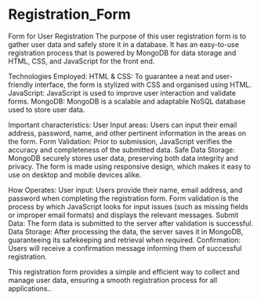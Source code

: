 # Registration_Form
Form for User Registration
The purpose of this user registration form is to gather user data and safely store it in a database. It has an easy-to-use registration process that is powered by MongoDB for data storage and HTML, CSS, and JavaScript for the front end.

Technologies Employed:
HTML & CSS: To guarantee a neat and user-friendly interface, the form is stylized with CSS and organised using HTML.
JavaScript: JavaScript is used to improve user interaction and validate forms.
MongoDB: MongoDB is a scalable and adaptable NoSQL database used to store user data.

Important characteristics:
User Input areas: Users can input their email address, password, name, and other pertinent information in the areas on the form.
Form Validation: Prior to submission, JavaScript verifies the accuracy and completeness of the submitted data.
Safe Data Storage: MongoDB securely stores user data, preserving both data integrity and privacy.
The form is made using responsive design, which makes it easy to use on desktop and mobile devices alike.

How Operates:
User input: Users provide their name, email address, and password when completing the registration form.
Form validation is the process by which JavaScript looks for input issues (such as missing fields or improper email formats) and displays the relevant messages.
Submit Data: The form data is submitted to the server after validation is successful.
Data Storage: After processing the data, the server saves it in MongoDB, guaranteeing its safekeeping and retrieval when required.
Confirmation: Users will receive a confirmation message informing them of successful registration.

This registration form provides a simple and efficient way to collect and manage user data, ensuring a smooth registration process for all applications..
